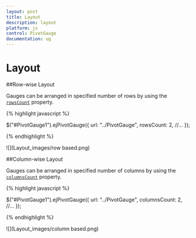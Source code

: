```yaml
---
layout: post
title: Layout
description: layout 
platform: js
control: PivotGauge
documentation: ug
---
```


# Layout

##Row-wise Layout 

Gauges can be arranged in specified number of rows by using the [`rowsCount`](/js/api/ejpivotgauge#members:rowscount) property.

{% highlight javascript %}

$("#PivotGauge1").ejPivotGauge({
    url: "../PivotGauge",
    rowsCount: 2,
    //...
});

{% endhighlight %}

![](Layout_images/row based.png) 

##Column-wise Layout

Gauges can be arranged in specified number of columns by using the [`columnsCount`](/js/api/ejpivotgauge#members:columnscount) property.

{% highlight javascript %}

$("#PivotGauge1").ejPivotGauge({
    url: "../PivotGauge",
    columnsCount: 2,
    //...
});

{% endhighlight %}

![](Layout_images/column based.png) 

